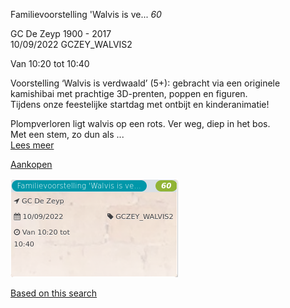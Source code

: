 Familievoorstelling 'Walvis is ve... *60*

GC De Zeyp 1900 - 2017  
10/09/2022 GCZEY\_WALVIS2  

Van 10:20 tot 10:40

  

  

Voorstelling ‘Walvis is verdwaald’ (5+): gebracht via een originele kamishibai met prachtige 3D-prenten, poppen en figuren.  
Tijdens onze feestelijke startdag met ontbijt en kinderanimatie!  
  
Plompverloren ligt walvis op een rots. Ver weg, diep in het bos.  
Met een stem, zo dun als ...  
[Lees meer](https://tickets.vgc.be/activity/subscribe/GCZEY_WALVIS2)

[Aankopen](https://tickets.vgc.be/ticketingActivity/subscribe/GCZEY_WALVIS2)

![](80244.png)

[Based on this search](https://tickets.vgc.be/activity/index?&vrijeplaatsen=1&Age%5B%5D=3%2C5&entity=276)